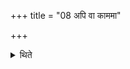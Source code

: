 +++
title = "08 अपि वा काममा"

+++

<details><summary>थिते</summary>

8. Or (he may eat) upto the flesh of antelope, upto honey, upto legume.
</details>
